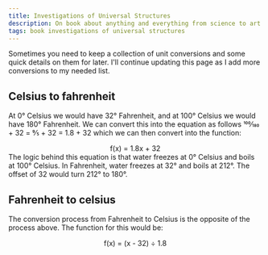 ```yaml
---
title: Investigations of Universal Structures
description: On book about anything and everything from science to art
tags: book investigations of universal structures
---
```


Sometimes you need to keep a collection of unit conversions and some quick details on them for later. I'll continue updating this page as I add more conversions to my needed list.

## Celsius to fahrenheit
At 0° Celsius we would have 32° Fahrenheit, and at 100° Celsius we would have 180° Fahrenheit. We can convert this into the equation as follows 100&frasl;180 + 32 = 9&frasl;5 + 32 = 1.8 + 32 which we can then convert into the function:
<div align="center">f(x) = 1.8x + 32</div>
The logic behind this equation is that water freezes at 0° Celsius and boils at 100° Celsius. In Fahrenheit, water freezes at 32° and boils at 212°. The offset of 32 would turn 212° to 180°.

## Fahrenheit to celsius
The conversion process from Fahrenheit to Celsius is the opposite of the process above. The function for this would be:
<div align="center">f(x) = (x - 32) ÷ 1.8</div>
